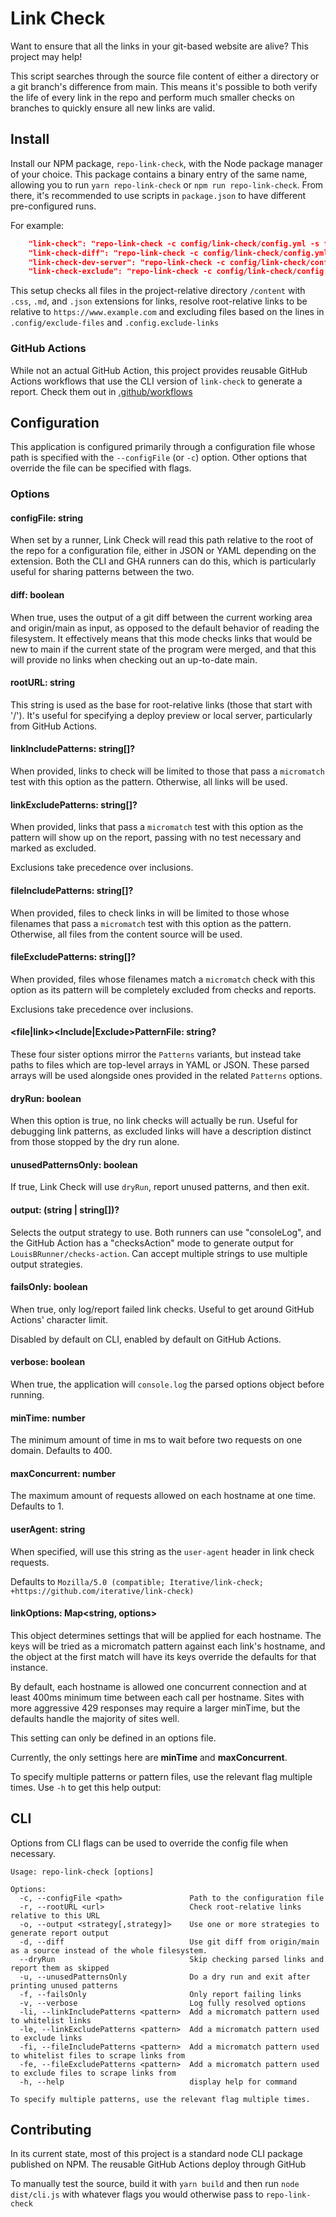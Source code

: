 # Link Check

Want to ensure that all the links in your git-based website are alive? This
project may help!

This script searches through the source file content of either a directory or a
git branch's difference from main. This means it's possible to both verify the
life of every link in the repo and perform much smaller checks on branches to
quickly ensure all new links are valid.

## Install

Install our NPM package, `repo-link-check`, with the Node package manager of
your choice. This package contains a binary entry of the same name, allowing you
to run `yarn repo-link-check` or `npm run repo-link-check`. From there, it's
recommended to use scripts in `package.json` to have different pre-configured
runs.

For example:

```json
    "link-check": "repo-link-check -c config/link-check/config.yml -s filesystem -u",
    "link-check-diff": "repo-link-check -c config/link-check/config.yml",
    "link-check-dev-server": "repo-link-check -c config/link-check/config.yml -r http://localhost:3000",
    "link-check-exclude": "repo-link-check -c config/link-check/config.yml -s filesystem -u only"
```

This setup checks all files in the project-relative directory `/content` with
`.css`, `.md`, and `.json` extensions for links, resolve root-relative links to
be relative to `https://www.example.com` and excluding files based on the lines
in `.config/exclude-files` and `.config.exclude-links`

### GitHub Actions

While not an actual GitHub Action, this project provides reusable GitHub Actions
workflows that use the CLI version of `link-check` to generate a report. Check
them out in
[.github/workflows](https://github.com/iterative/link-check/tree/master/.github/workflows)

## Configuration

This application is configured primarily through a configuration file whose path
is specified with the `--configFile` (or `-c`) option. Other options that
override the file can be specified with flags.

### Options

#### configFile: string

When set by a runner, Link Check will read this path relative to the root of the
repo for a configuration file, either in JSON or YAML depending on the
extension. Both the CLI and GHA runners can do this, which is particularly
useful for sharing patterns between the two.

#### diff: boolean

When true, uses the output of a git diff between the current working area and
origin/main as input, as opposed to the default behavior of reading the
filesystem. It effectively means that this mode checks links that would be new
to main if the current state of the program were merged, and that this will
provide no links when checking out an up-to-date main.

#### rootURL: string

This string is used as the base for root-relative links (those that start with
'/'). It's useful for specifying a deploy preview or local server, particularly
from GitHub Actions.

#### linkIncludePatterns: string[]?

When provided, links to check will be limited to those that pass a `micromatch`
test with this option as the pattern. Otherwise, all links will be used.

#### linkExcludePatterns: string[]?

When provided, links that pass a `micromatch` test with this option as the
pattern will show up on the report, passing with no test necessary and marked as
excluded.

Exclusions take precedence over inclusions.

#### fileIncludePatterns: string[]?

When provided, files to check links in will be limited to those whose filenames
that pass a `micromatch` test with this option as the pattern. Otherwise, all
files from the content source will be used.

#### fileExcludePatterns: string[]?

When provided, files whose filenames match a `micromatch` check with this option
as its pattern will be completely excluded from checks and reports.

Exclusions take precedence over inclusions.

#### <file|link><Include|Exclude>PatternFile: string?

These four sister options mirror the `Patterns` variants, but instead take paths
to files which are top-level arrays in YAML or JSON. These parsed arrays will be
used alongside ones provided in the related `Patterns` options.

#### dryRun: boolean

When this option is true, no link checks will actually be run. Useful for
debugging link patterns, as excluded links will have a description distinct from
those stopped by the dry run alone.

#### unusedPatternsOnly: boolean

If true, Link Check will use `dryRun`, report unused patterns, and then exit.

#### output: (string | string[])?

Selects the output strategy to use. Both runners can use "consoleLog", and the
GitHub Action has a "checksAction" mode to generate output for
`LouisBRunner/checks-action`. Can accept multiple strings to use multiple output
strategies.

#### failsOnly: boolean

When true, only log/report failed link checks. Useful to get around GitHub
Actions' character limit.

Disabled by default on CLI, enabled by default on GitHub Actions.

#### verbose: boolean

When true, the application will `console.log` the parsed options object before
running.

#### minTime: number

The minimum amount of time in ms to wait before two requests on one domain.
Defaults to 400.

#### maxConcurrent: number

The maximum amount of requests allowed on each hostname at one time. Defaults
to 1.

#### userAgent: string

When specified, will use this string as the `user-agent` header in link check
requests.

Defaults to
`Mozilla/5.0 (compatible; Iterative/link-check; +https://github.com/iterative/link-check)`

#### linkOptions: Map<string, options>

This object determines settings that will be applied for each hostname. The keys
will be tried as a micromatch pattern against each link's hostname, and the
object at the first match will have its keys override the defaults for that
instance.

By default, each hostname is allowed one concurrent connection and at least
400ms minimum time between each call per hostname. Sites with more aggressive
429 responses may require a larger minTime, but the defaults handle the majority
of sites well.

This setting can only be defined in an options file.

Currently, the only settings here are **minTime** and **maxConcurrent**.

To specify multiple patterns or pattern files, use the relevant flag multiple
times. Use `-h` to get this help output:

## CLI

Options from CLI flags can be used to override the config file when necessary.

```
Usage: repo-link-check [options]

Options:
  -c, --configFile <path>               Path to the configuration file
  -r, --rootURL <url>                   Check root-relative links relative to this URL
  -o, --output <strategy[,strategy]>    Use one or more strategies to generate report output
  -d, --diff                            Use git diff from origin/main as a source instead of the whole filesystem.
  --dryRun                              Skip checking parsed links and report them as skipped
  -u, --unusedPatternsOnly              Do a dry run and exit after printing unused patterns
  -f, --failsOnly                       Only report failing links
  -v, --verbose                         Log fully resolved options
  -li, --linkIncludePatterns <pattern>  Add a micromatch pattern used to whitelist links
  -le, --linkExcludePatterns <pattern>  Add a micromatch pattern used to exclude links
  -fi, --fileIncludePatterns <pattern>  Add a micromatch pattern used to whitelist files to scrape links from
  -fe, --fileExcludePatterns <pattern>  Add a micromatch pattern used to exclude files to scrape links from
  -h, --help                            display help for command

To specify multiple patterns, use the relevant flag multiple times.
```

## Contributing

In its current state, most of this project is a standard node CLI package
published on NPM. The reusable GitHub Actions deploy through GitHub

To manually test the source, build it with `yarn build` and then run
`node dist/cli.js` with whatever flags you would otherwise pass to
`repo-link-check`
